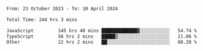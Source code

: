

<!--START_SECTION:waka-->

```txt
From: 23 October 2023 - To: 10 April 2024

Total Time: 244 hrs 3 mins

JavaScript         145 hrs 40 mins █████████████▓░░░░░░░░░░░   54.74 %
TypeScript         56 hrs 2 mins   █████▒░░░░░░░░░░░░░░░░░░░   21.06 %
Other              22 hrs 2 mins   ██░░░░░░░░░░░░░░░░░░░░░░░   08.28 %
```

<!--END_SECTION:waka-->
